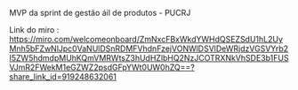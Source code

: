MVP da sprint de gestão áil de produtos - PUCRJ


Link do miro : https://miro.com/welcomeonboard/ZmNxcFBxWkdYWHdQSEZSdU1hL2UyMnh5bFZwNlJpc0VaNUlDSnRDMFVhdnFzejVONWlDSVlDeWRjdzVGSVYrb2I5ZW5hdmdpMUhKQmVMRWtsZ3hUdHZlbHQ2NzJCOTRXNkVhSDE3b1FUSVJmR2FWekM1eGZWZ2psdGFpYWt0UW0hZQ==?share_link_id=919248632061
